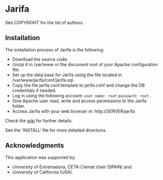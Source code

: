 Jarifa
======
See COPYRIGHT for the list of authors.

Installation 
------------

The installation process of Jarifa is the following:

 * Download the source code.
 * Unzip it in /var/www or the document root of your Apache configuration file.
 * Set up the data base for Jarifa using the file located in /var/www/jarifa/conf/jarifa.sql.
 * Copy the file jarifa.conf.template to jarifa.conf and change the DB
   credentials if needed.
 * Log in using the following account: 
   `user name: root`
   `passowrd: root`
   .
 * Give Apache user read, write and access permissions to the Jarifa folder.
 * Access Jarifa with your web browser in: http://SERVER/jarifa 

Check the [wiki](https://github.com/teleyinex/jarifa/wiki) for further details.

See the 'INSTALL' file for more detailed directions.

Acknowledgments
---------------
This application was supported by:

 - University of Extremadura, CETA-Ciemat chair (SPAIN) and
 - University of California (USA).

